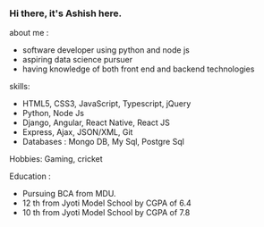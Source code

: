 ### Hi there, it's Ashish here.
about me :
  - software developer using python and node js 
  - aspiring data science pursuer 
  - having knowledge of both front end and backend technologies

skills:
 -  HTML5, CSS3, JavaScript, Typescript, jQuery
 -  Python, Node Js
 -  Django, Angular, React Native, React JS
 -  Express, Ajax, JSON/XML, Git 
 -  Databases : Mongo DB, My Sql, Postgre Sql
 
Hobbies: Gaming, cricket

Education :
-  Pursuing BCA from MDU. 
-  12 th from Jyoti Model School by CGPA of 6.4
-  10 th from Jyoti Model School by CGPA of 7.8

 <!--
**ashishsaini0194/ashishsaini0194** is a ✨ _special_ ✨ repository because its `README.md` (this file) appears on your GitHub profile.

Here are some ideas to get you started:

- 🔭 I’m currently working on ...
- 🌱 I’m currently learning ...
- 👯 I’m looking to collaborate on ...
- 🤔 I’m looking for help with ...
- 💬 Ask me about ...
- 📫 How to reach me: ...
- 😄 Pronouns: ...
- ⚡ Fun fact: ...
-->

